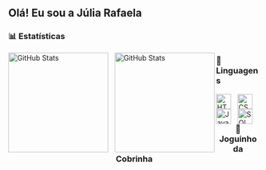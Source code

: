 ## Olá! Eu sou a Júlia Rafaela


### 📊 Estatísticas

<p>
  <img 
    align="left" 
    alt="GitHub Stats" 
    height="200" 
    style="padding-right: 10px;" 
    src="https://github-readme-stats.vercel.app/api?username=Larissakich&show_icons=true&theme=tokyonight&include_all_commits=true&locale=pt-br" 
  />

<img 
      align="left" 
      alt="GitHub Stats" 
      height="200" 
      src="https://github-readme-stats.vercel.app/api/top-langs/?username=larissakich&theme=tokyonight&layout=compact&custom_title=Tecnologias&langs_count=9" 
  />

</p>

### 🤖 Linguagens 

<img 
    align="left" 
    alt="HTML"
    title="HTML" 
    width="30px" 
    style="padding-right: 10px;" 
    src="https://cdn.jsdelivr.net/gh/devicons/devicon@latest/icons/html5/html5-original.svg" 
/>
<img 
    align="left" 
    alt="CSS" 
    title="CSS"
    width="30px" 
    style="padding-right: 10px;" 
    src="https://cdn.jsdelivr.net/gh/devicons/devicon@latest/icons/css3/css3-original.svg" 
/>
<img 
    align="left" 
    alt="Javat" 
    title="Java"
    width="30px" 
    style="padding-right: 10px;" 
    src="https://blog.geekhunter.com.br/wp-content/uploads/2020/07/pngwing.com_.png" 
/>
<img 
    align="left" 
    alt="SQL"
    title="SQL" 
    width="30px" 
    style="padding-right: 10px;" 
    src="https://encrypted-tbn0.gstatic.com/images?q=tbn:ANd9GcSvXkY-p0TK4Yoe7bYv-T7PffxOvi2iQOnDa4ejeD9eGW8zCzi500UOUr-nPm7xOk4jXZM&usqp=CAU" 
/>
<div align="center">
    <h3>🐍 Joguinho da Cobrinha</h3>
    <canvas id="gameCanvas" width="300" height="300"></canvas>
    <script>
        const canvas = document.getElementById("gameCanvas");
        const ctx = canvas.getContext("2d");

        let snake = [{ x: 150, y: 150 }];
        let food = { x: 100, y: 100 };
        let dx = 10, dy = 0;

        function drawRect(color, x, y) {
            ctx.fillStyle = color;
            ctx.fillRect(x, y, 10, 10);
        }

        function move() {
            let head = { x: snake[0].x + dx, y: snake[0].y + dy };
            snake.unshift(head);
            if (head.x === food.x && head.y === food.y) {
                food = { x: Math.floor(Math.random() * 30) * 10, y: Math.floor(Math.random() * 30) * 10 };
            } else {
                snake.pop();
            }
        }

        function checkCollision() {
            if (snake[0].x < 0 || snake[0].x >= canvas.width || snake[0].y < 0 || snake[0].y >= canvas.height) {
                return true;
            }
            for (let i = 1; i < snake.length; i++) {
                if (snake[i].x === snake[0].x && snake[i].y === snake[0].y) {
                    return true;
                }
            }
            return false;
        }

        function update() {
            if (checkCollision()) {
                alert("Game Over! Recarregue a página para jogar novamente.");
                document.location.reload();
            }
            move();
        }

        function draw() {
            ctx.clearRect(0, 0, canvas.width, canvas.height);
            snake.forEach(part => drawRect("green", part.x, part.y));
            drawRect("red", food.x, food.y);
        }

        function gameLoop() {
            update();
            draw();
            setTimeout(gameLoop, 100);
        }

        document.addEventListener("keydown", event => {
            if (event.key === "ArrowUp" && dy === 0) { dx = 0; dy = -10; }
            else if (event.key === "ArrowDown" && dy === 0) { dx = 0; dy = 10; }
            else if (event.key === "ArrowLeft" && dx === 0) { dx = -10; dy = 0; }
            else if (event.key === "ArrowRight" && dx === 0) { dx = 10; dy = 0; }
        });

        gameLoop();
    </script>
</div>

